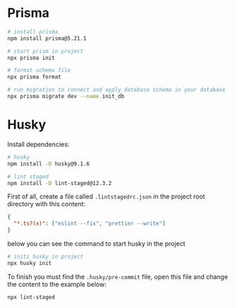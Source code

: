 # Prisma

```bash
# install prisma
npm install prisma@5.21.1

# start prism in project
npx prisma init

# format schema file
npx prisma format

# run migration to connect and apply database schema in your database
npx prisma migrate dev --name init_db
```

# Husky

Install dependencies:

```bash
# husky
npm install -D husky@9.1.6

# lint staged
npm install -D lint-staged@12.3.2
```

First of all, create a file called `.lintstagedrc.json` in the project root directory with this content:

```json
{
  "*.ts?(x)": ["eslint --fix", "prettier --write"]
}
```

below you can see the command to start husky in the project

```bash
# initi husky in project
npx husky init
```

To finish you must find the `.husky/pre-commit` file, open this file and change the content to the example below:

```bash
npx lint-staged
```
